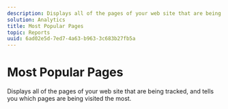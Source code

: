 ```yaml
---
description: Displays all of the pages of your web site that are being tracked, and tells you which pages are being visited the most.
solution: Analytics
title: Most Popular Pages
topic: Reports
uuid: 6ad02e5d-7ed7-4a63-b963-3c683b27fb5a
---
```


# Most Popular Pages

Displays all of the pages of your web site that are being tracked, and tells you which pages are being visited the most.

